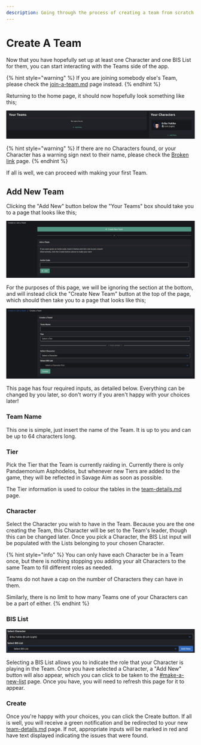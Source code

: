 ```yaml
---
description: Going through the process of creating a team from scratch.
---
```


# Create A Team

Now that you have hopefully set up at least one Character and one BIS List for them, you can start interacting with the Teams side of the app.&#x20;

{% hint style="warning" %}
If you are joining somebody else's Team, please check the [join-a-team.md](join-a-team.md "mention") page instead.
{% endhint %}

Returning to the home page, it should now hopefully look something like this;

![](<../.gitbook/assets/image (25).png>)

{% hint style="warning" %}
If there are no Characters found, or your Character has a warning sign next to their name, please check the [Broken link](broken-reference "mention") page.
{% endhint %}

If all is well, we can proceed with making your first Team.

## Add New Team

Clicking the "Add New" button below the "Your Teams" box should take you to a page that looks like this;

![](<../.gitbook/assets/image (20) (1).png>)

For the purposes of this page, we will be ignoring the section at the bottom, and will instead click the "Create New Team" button at the top of the page, which should then take you to a page that looks like this;

![](<../.gitbook/assets/image (26) (1).png>)

This page has four required inputs, as detailed below. Everything can be changed by you later, so don't worry if you aren't happy with your choices later!

### Team Name

This one is simple, just insert the name of the Team. It is up to you and can be up to 64 characters long.

### Tier

Pick the Tier that the Team is currently raiding in. Currently there is only Pandaemonium Asphodelos, but whenever new Tiers are added to the game, they will be reflected in Savage Aim as soon as possible.&#x20;

The Tier information is used to colour the tables in the [team-details.md](team-details.md "mention") page.

### Character

Select the Character you wish to have in the Team. Because you are the one creating the Team, this Character will be set to the Team's leader, though this can be changed later. Once you pick a Character, the BIS List input will be populated with the Lists belonging to your chosen Character.

{% hint style="info" %}
You can only have each Character be in a Team once, but there is nothing stopping you adding your alt Characters to the same Team to fill different roles as needed.&#x20;

Teams do not have a cap on the number of Characters they can have in them.

Similarly, there is no limit to how many Teams one of your Characters can be a part of either.
{% endhint %}

### BIS List

![](<../.gitbook/assets/image (1) (1) (1) (1).png>)

Selecting a BIS List allows you to indicate the role that your Character is playing in the Team. Once you have selected a Character, a "Add New" button will also appear, which you can click to be taken to the [#make-a-new-list](../characters/bis-lists.md#make-a-new-list "mention") page. Once you have, you will need to refresh this page for it to appear.

### Create

Once you're happy with your choices, you can click the Create button. If all is well, you will receive a green notification and be redirected to your new [team-details.md](team-details.md "mention") page. If not, appropriate inputs will be marked in red and have text displayed indicating the issues that were found.

